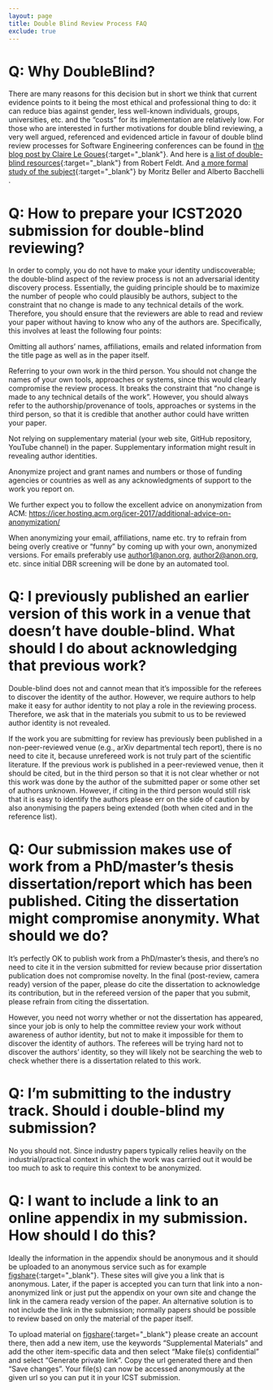 ```yaml
---
layout: page
title: Double Blind Review Process FAQ
exclude: true
---
```


# Q: Why Double­Blind?

There are many reasons for this decision but in short we think that current
evidence points to it being the most ethical and professional thing to do: it
can reduce bias against gender, less well-known individuals, groups,
universities, etc. and the “costs” for its implementation are relatively low.
For those who are interested in further motivations for double blind reviewing,
a very well­ argued, referenced and evidenced article in favour of double blind
review processes for Software Engineering conferences can be found in [the blog
post by Claire Le Goues](https://www.cs.cmu.edu/~clegoues/double-blind.html){:target="_blank"}.
And here is [a list of double-blind
resources](http://www.robertfeldt.net/advice/double_blind_reviewing/){:target="_blank"} from
Robert Feldt. And [a more formal study of the
subject](https://peerj.com/preprints/1757/){:target="_blank"} by Moritz Beller​​ and Alberto
Bacchelli​​.

# Q: How to prepare your ICST2020 submission for double-­blind reviewing?

In order to comply, you do not have to make your identity undiscoverable; the
double­-blind aspect of the review process is not an adversarial identity
discovery process. Essentially, the guiding principle should be to maximize the
number of people who could plausibly be authors, subject to the constraint that
no change is made to any technical details of the work. Therefore, you should
ensure that the reviewers are able to read and review your paper without having
to know who any of the authors are. Specifically, this involves at least the
following four points:

Omitting all authors’ names, affiliations, emails and related information from
the title page as well as in the paper itself.

Referring to your own work in the third person. You should not change the names
of your own tools, approaches or systems, since this would clearly compromise
the review process. It breaks the constraint that “no change is made to any
technical details of the work”. However, you should always refer to the
authorship/provenance of tools, approaches or systems in the third person, so
that it is credible that another author could have written your paper.

Not relying on supplementary material (your web site, GitHub repository,
YouTube channel) in the paper. Supplementary information might result in
revealing author identities.

Anonymize project and grant names and numbers or those of funding agencies or
countries as well as any acknowledgments of support to the work you report on.

We further expect you to follow the excellent advice on anonymization from ACM:
https://icer.hosting.acm.org/icer-2017/additional-advice-on-anonymization/

When anonymizing your email, affiliations, name etc. try to refrain from being
overly creative or “funny” by coming up with your own, anonymized versions. For
emails preferably use author1@anon.org, author2@anon.org, etc. since initial
DBR screening will be done by an automated tool.

# Q: I previously published an earlier version of this work in a venue that doesn’t have double-blind. What should I do about acknowledging that previous work?

Double-blind does not and cannot mean that it’s impossible for the referees to
discover the identity of the author. However, we require authors to help make
it easy for author identity to not play a role in the reviewing process.
Therefore, we ask that in the materials you submit to us to be reviewed author
identity is not revealed.

If the work you are submitting for review has previously been published in a
non-peer-reviewed venue (e.g., arXiv departmental tech report), there is no
need to cite it, because unrefereed work is not truly part of the scientific
literature. If the previous work is published in a peer-reviewed venue, then it
should be cited, but in the third person so that it is not clear whether or not
this work was done by the author of the submitted paper or some other set of
authors unknown. However, if citing in the third person would still risk that
it is easy to identify the authors please err on the side of caution by also
anonymising the papers being extended (both when cited and in the reference
list).

# Q: Our submission makes use of work from a PhD/master’s thesis dissertation/report which has been published. Citing the dissertation might compromise anonymity. What should we do?

It’s perfectly OK to publish work from a PhD/master’s thesis, and there’s no
need to cite it in the version submitted for review because prior dissertation
publication does not compromise novelty. In the final (post-review, camera
ready) version of the paper, please do cite the dissertation to acknowledge its
contribution, but in the refereed version of the paper that you submit, please
refrain from citing the dissertation.

However, you need not worry whether or not the dissertation has appeared, since
your job is only to help the committee review your work without awareness of
author identity, but not to make it impossible for them to discover the
identity of authors. The referees will be trying hard not to discover the
authors’ identity, so they will likely not be searching the web to check
whether there is a dissertation related to this work.

# Q: I’m submitting to the industry track. Should i double-blind my submission?

No you should not. Since industry papers typically relies heavily on the
industrial/practical context in which the work was carried out it would be too
much to ask to require this context to be anonymized.

# Q: I want to include a link to an online appendix in my submission. How should I do this?

Ideally the information in the appendix should be anonymous and it should be
uploaded to an anonymous service such as for example
[figshare](https://figshare.com){:target="_blank"}. These sites will give you a link that is
anonymous. Later, if the paper is accepted you can turn that link into a
non-anonymized link or just put the appendix on your own site and change the
link in the camera ready version of the paper. An alternative solution is to
not include the link in the submission; normally papers should be possible to
review based on only the material of the paper itself.

To upload material on [figshare](https://figshare.com){:target="_blank"} please create an account
there, then add a new item, use the keywords “Supplemental Materials” and add
the other item-specific data and then select “Make file(s) confidential” and
select “Generate private link”. Copy the url generated there and then “Save
changes”. Your file(s) can now be accessed anonymously at the given url so you
can put it in your ICST submission.
